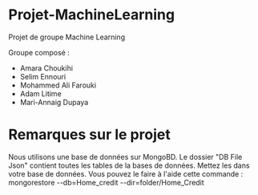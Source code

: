 # Projet-MachineLearning
Projet de groupe Machine Learning

Groupe composé :
- Amara Choukihi
- Selim Ennouri
- Mohammed Ali Farouki
- Adam Litime
- Mari-Annaig Dupaya


# Remarques sur le projet

Nous utilisons une base de données sur MongoBD.
Le dossier "DB File Json" contient toutes les tables de la bases de données. Mettez les dans votre base de données.
Vous pouvez le faire à l'aide cette commande :
mongorestore --db=Home_credit --dir=folder/Home_Credit
